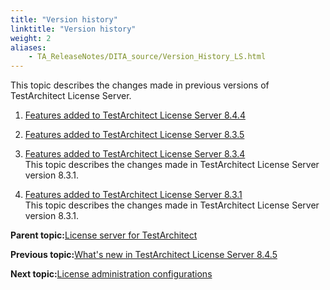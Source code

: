 ```yaml
--- 
title: "Version history"
linktitle: "Version history"
weight: 2
aliases: 
    - TA_ReleaseNotes/DITA_source/Version_History_LS.html
---
```


This topic describes the changes made in previous versions of TestArchitect License Server.

1.  [Features added to TestArchitect License Server 8.4.4](../../TA_ReleaseNotes/DITA_source/Whats_New_LS_8.4.4.md)  

2.  [Features added to TestArchitect License Server 8.3.5](../../TA_ReleaseNotes/DITA_source/Whats_New_LS_8.3.5.md)  

3.  [Features added to TestArchitect License Server 8.3.4](../../TA_ReleaseNotes/DITA_source/Whats_New_LS_8.3.4.md)  
This topic describes the changes made in TestArchitect License Server version 8.3.1.
4.  [Features added to TestArchitect License Server 8.3.1](../../TA_ReleaseNotes/DITA_source/Whats_New_LS_8.3.1.md)  
This topic describes the changes made in TestArchitect License Server version 8.3.1.

**Parent topic:**[License server for TestArchitect](../../TA_Administration/Topics/LS_TA_License_server.md)

**Previous topic:**[What's new in TestArchitect License Server 8.4.5](../../TA_ReleaseNotes/DITA_source/Whats_New_LS.md)

**Next topic:**[License administration configurations](../../TA_Administration/Topics/LS_TA_admin_config.md)

